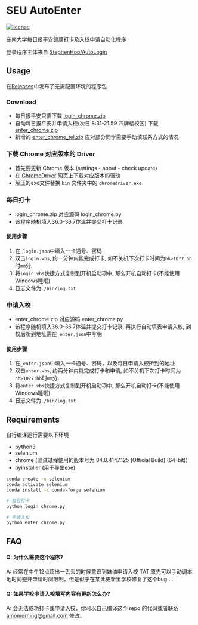 # SEU AutoEnter

[![license](https://img.shields.io/github/license/amomorning/seu-autoenter)](https://github.com/amomorning/seu-autoenter/blob/master/LICENSE)

东南大学每日报平安健康打卡及入校申请自动化程序  

登录程序主体来自 [StephenHoo/AutoLogin](https://github.com/StephenHoo/AutoLogin)

## Usage
在[Releases](https://github.com/amomorning/seu-autoenter/releases)中发布了无需配置环境的程序包
### Download
- 每日报平安只需下载 [login_chrome.zip](https://github.com/amomorning/seu-autoenter/releases/download/v1.1/login_chrome.zip) 
- 自动每日报平安并申请入校(次日 8:31-21:59 四牌楼校区) 下载 [enter_chrome.zip](https://github.com/amomorning/seu-autoenter/releases/download/v1.1/enter_chrome.zip)
- 新增的 [enter_chrome_tel.zip](https://github.com/amomorning/seu-autoenter/releases/download/v1.1/enter_chrome_tel.zip) 应对部分同学需要手动填联系方式的情况
### 下载 Chrome 对应版本的 Driver
- 首先要更新 Chrome 版本 (settings - about - check update)
- 在 [ChromeDriver](httpsChromeDriverver.chromium.org/downloads) 网页上下载对应版本的驱动
- 解压的exe文件替换 `bin` 文件夹中的 `chromedriver.exe`

### 每日打卡
- login_chrome.zip 对应源码 login_chrome.py
- 该程序随机填入36.0-36.7体温并提交打卡记录
#### 使用步骤
1. 在`_login.json`中填入一卡通号、密码
2. 双击`login.vbs`, 约一分钟内能完成打卡, 如不关机下次打卡时间为`hh>10?7:hh`时`mm`分.
3. 将`login.vbs`快捷方式复制到开机启动项中, 那么开机自动打卡(不能使用Windows睡眠)
4. 日志文件为`./bin/log.txt`


### 申请入校
- enter_chrome.zip 对应源码 enter_chrome.py
- 该程序随机填入36.0-36.7体温并提交打卡记录, 再执行自动填表申请入校, 到校后所到地址需在`_enter.json`中写明
#### 使用步骤
1. 在`_enter.json`中填入一卡通号、密码，以及每日申请入校所到的地址
2. 双击`enter.vbs`, 约两分钟内能完成打卡和申请, 如不关机下次打卡时间为`hh>10?7:hh`时`mm`分.
3. 将`enter.vbs`快捷方式复制到开机启动项中, 那么开机自动打卡(不能使用Windows睡眠)
4. 日志文件为`./bin/log.txt`


## Requirements
自行编译运行需要以下环境
- python3
- selenium
- chrome (测试过程使用的版本号为 84.0.4147.125 (Official Build) (64-bit))
- pyinstaller (用于导出exe)

``` bash
conda create -n selenium
conda activate selenium
conda install -c conda-forge selenium

# 每日打卡
python login_chrome.py

# 申请入校
python enter_chrome.py
```

## FAQ
#### Q: 为什么需要这个程序?
A: 经常在中午12点超出一丢丢的时候意识到妹油申请入校 TAT 原先可以手动调本地时间避开申请时间限制，但是似乎在某此更新里学校修复了这个bug....
#### Q: 如果学校申请入校填写内容有更新怎么办?
A: 会无法成功打卡或申请入校，你可以自己编译这个 repo 的代码或者联系 amomorning@gmail.com 修改。
